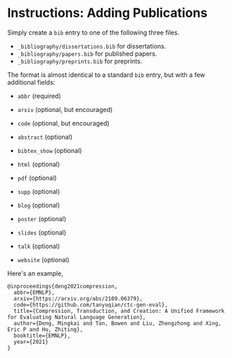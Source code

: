 # Instructions: Adding Publications
Simply create a `bib` entry to one of the following three files.
- `_bibliography/dissertations.bib` for dissertations.
- `_bibliography/papers.bib` for published papers.
- `_bibliography/preprints.bib` for preprints.

The format is almost identical to a standard `bib` entry, but with a few additional fields:
- `abbr` (required)

- `arxiv` (optional, but encouraged)
- `code` (optional, but encouraged)

- `abstract` (optional)
- `bibtex_show` (optional)
- `html` (optional)
- `pdf` (optional)
- `supp` (optional)
- `blog` (optional)
- `poster` (optional)
- `slides` (optional)
- `talk` (optional)
- `website` (optional)

Here's an example,
```
@inproceedings{deng2021compression,
  abbr={EMNLP},
  arxiv={https://arxiv.org/abs/2109.06379},
  code={https://github.com/tanyuqian/ctc-gen-eval},
  title={Compression, Transduction, and Creation: A Unified Framework for Evaluating Natural Language Generation},
  author={Deng, Mingkai and Tan, Bowen and Liu, Zhengzhong and Xing, Eric P and Hu, Zhiting},
  booktitle={EMNLP},
  year={2021}
}
```
